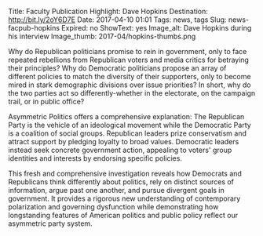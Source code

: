 Title: Faculty Publication Highlight: Dave Hopkins 
Destination: http://bit.ly/2oY6D7E
Date: 2017-04-10 01:01 
Tags: news, tags 
Slug: news-facpub-hopkins
Expired: no
ShowText: yes
Image_alt: Dave Hopkins during his interview
Image_thumb: 2017-04/hopkins-thumbs.png

Why do Republican politicians promise to rein in government, only to face repeated rebellions from Republican voters and media critics for betraying their principles? Why do Democratic politicians propose an array of different policies to match the diversity of their supporters, only to become mired in stark demographic divisions over issue priorities? In short, why do the two parties act so differently-whether in the electorate, on the campaign trail, or in public office?

Asymmetric Politics offers a comprehensive explanation: The Republican Party is the vehicle of an ideological movement while the Democratic Party is a coalition of social groups. Republican leaders prize conservatism and attract support by pledging loyalty to broad values. Democratic leaders instead seek concrete government action, appealing to voters' group identities and interests by endorsing specific policies.

This fresh and comprehensive investigation reveals how Democrats and Republicans think differently about politics, rely on distinct sources of information, argue past one another, and pursue divergent goals in government. It provides a rigorous new understanding of contemporary polarization and governing dysfunction while demonstrating how longstanding features of American politics and public policy reflect our asymmetric party system.

